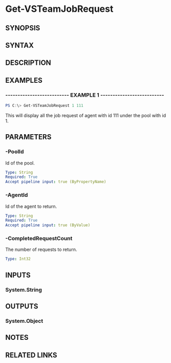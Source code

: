 <!-- #include "./common/header.md" -->

# Get-VSTeamJobRequest

## SYNOPSIS

<!-- #include "./synopsis/Get-VSTeamJobRequest.md" -->

## SYNTAX

## DESCRIPTION

<!-- #include "./synopsis/Get-VSTeamJobRequest.md" -->

## EXAMPLES

### -------------------------- EXAMPLE 1 --------------------------

```PowerShell
PS C:\> Get-VSTeamJobRequest 1 111
```

This will display all the job request of agent with id 111 under the pool with id 1.

## PARAMETERS

### -PoolId

Id of the pool.

```yaml
Type: String
Required: True
Accept pipeline input: true (ByPropertyName)
```

### -AgentId

Id of the agent to return.

```yaml
Type: String
Required: True
Accept pipeline input: true (ByValue)
```

### -CompletedRequestCount

The number of requests to return.

```yaml
Type: Int32
```

## INPUTS

### System.String

## OUTPUTS

### System.Object

## NOTES

## RELATED LINKS
